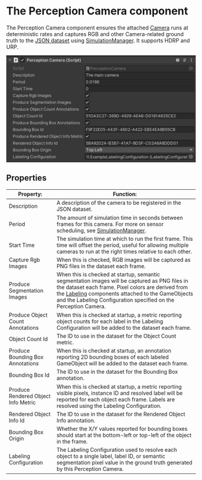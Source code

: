 # The Perception Camera component
The Perception Camera component ensures the attached [Camera](https://docs.unity3d.com/Manual/class-Camera.html) runs at deterministic rates and captures RGB and other Camera-related ground truth to the [JSON dataset](Schema/Synthetic_Dataset_Schema.md) using [SimulationManager](SimulationManager.md). It supports HDRP and URP.

<img src="images/PerceptionCamera.PNG" align="middle"/>

## Properties
| Property: | Function: |
|--|--|
| Description | A description of the camera to be registered in the JSON dataset. |
| Period | The amount of simulation time in seconds between frames for this camera. For more on sensor scheduling, see [SimulationManager](SimulationManager.md). |
| Start Time | The simulation time at which to run the first frame. This time will offset the period, useful for allowing multiple cameras to run at the right times relative to each other. |
| Capture Rgb Images | When this is checked, RGB images will be captured as PNG files in the dataset each frame. |
| Produce Segmentation Images| When this is checked at startup, semantic segmentation images will be captured as PNG files in the dataset each frame. Pixel colors are derived from the [Labeling](GroundTruth-Labeling.md) components attached to the GameObjects and the Labeling Configuration specified on the Perception Camera. |
|Produce Object Count Annotations| When this is checked at startup, a metric reporting object counts for each label in the Labeling Configuration will be added to the dataset each frame. |
|Object Count Id| The ID to use in the dataset for the Object Count metric. |
|Produce Bounding Box Annotations| When this is checked at startup, an annotation reporting 2D bounding boxes of each labeled GameObject will be added to the dataset each frame. |
|Bounding Box Id| The ID to use in the dataset for the Bounding Box annotation.|
|Produce Rendered Object Info Metric|When this is checked at startup, a metric reporting visible pixels, instance ID and resolved label will be reported for each object each frame. Labels are resolved using the Labeling Configuration. |
|Rendered Object Info Id| The ID to use in the dataset for the Rendered Object Info annotation.|
|Bounding Box Origin|Whether the X/Y values reported for bounding boxes should start at the bottom-left or top-left of the object in the frame. |
|Labeling Configuration| The Labeling Configuration used to resolve each object to a single label, label ID, or semantic segmentation pixel value in the ground truth generated by this Perception Camera.|